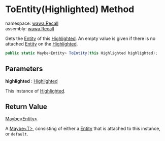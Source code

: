 # ToEntity\(Highlighted\) Method

namespace: [wawa\.Recall](../../wawa.Recall.md)<br />
assembly: [wawa\.Recall](../../../wawa.Recall.md)

Gets the [Entity](../../../wawa.Recall/wawa.Recall/Entity.md) of this [Highlighted](../../../wawa.Recall/wawa.Recall/Highlighted.md)\.
An empty value is given if there is no attached [Entity](../../../wawa.Recall/wawa.Recall/Entity.md) on the [Highlighted](../../../wawa.Recall/wawa.Recall/Highlighted.md)\.

```csharp
public static Maybe<Entity> ToEntity(this Highlighted highlighted);
```

## Parameters

__highlighted__ : [Highlighted](../../../wawa.Recall/wawa.Recall/Highlighted.md)

This instance of [Highlighted](../../../wawa.Recall/wawa.Recall/Highlighted.md)\.

## Return Value

[Maybe\<Entity\>](../../../wawa.Optionals/wawa.Optionals/Maybe\`1.md)

A [Maybe\<T\>](../../../wawa.Optionals/wawa.Optionals/Maybe\`1.md), consisting of either a [Entity](../../../wawa.Recall/wawa.Recall/Entity.md)
that is attached to this instance, or `default`\.

